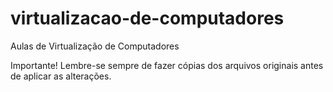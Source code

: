# virtualizacao-de-computadores
 Aulas de Virtualização de Computadores

Importante! Lembre-se sempre de fazer cópias dos arquivos originais antes de aplicar as alterações.
